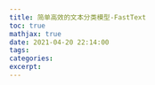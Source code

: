 ```yaml
---
title: 简单高效的文本分类模型-FastText
toc: true
mathjax: true
date: 2021-04-20 22:14:00
tags:
categories:
excerpt:
---
```

